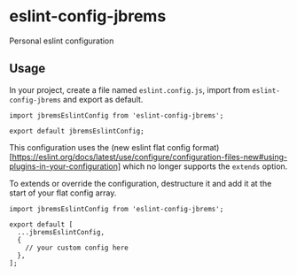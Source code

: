 # eslint-config-jbrems

Personal eslint configuration

## Usage

In your project, create a file named `eslint.config.js`, import from `eslint-config-jbrems` and export as default.

```ecmaScript6
import jbremsEslintConfig from 'eslint-config-jbrems';

export default jbremsEslintConfig;
```

This configuration uses the (new eslint flat config format)[https://eslint.org/docs/latest/use/configure/configuration-files-new#using-plugins-in-your-configuration] which no longer supports the `extends` option.

To extends or override the configuration, destructure it and add it at the start of your flat config array.

```ecmaScript6
import jbremsEslintConfig from 'eslint-config-jbrems';

export default [
  ...jbremsEslintConfig,
  {
    // your custom config here
  },
];
```